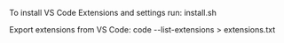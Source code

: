 To install VS Code Extensions and settings run:
install.sh

Export extensions from VS Code:
code --list-extensions > extensions.txt
